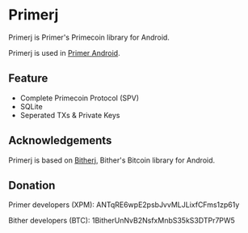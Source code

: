 Primerj
=======
Primerj is Primer's Primecoin library for Android.

Primerj is used in [Primer Android](https://github.com/primecoin/primer-android).

## Feature

* Complete Primecoin Protocol (SPV)
* SQLite
* Seperated TXs & Private Keys

## Acknowledgements

Primerj is based on [Bitherj](https://github.com/bither/bitherj), Bither's Bitcoin library for Android.

## Donation

Primer developers (XPM): ANTqRE6wpE2psbJvvMLJLixfCFms1zp61y

Bither developers (BTC): 1BitherUnNvB2NsfxMnbS35kS3DTPr7PW5
